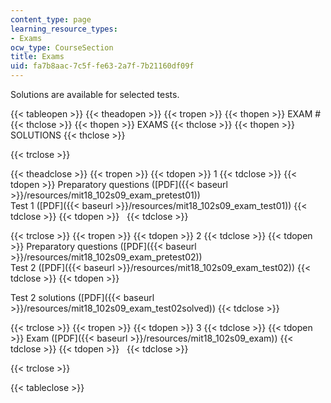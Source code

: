 ```yaml
---
content_type: page
learning_resource_types:
- Exams
ocw_type: CourseSection
title: Exams
uid: fa7b8aac-7c5f-fe63-2a7f-7b21160df09f
---
```


Solutions are available for selected tests.

{{< tableopen >}}
{{< theadopen >}}
{{< tropen >}}
{{< thopen >}}
EXAM #
{{< thclose >}}
{{< thopen >}}
EXAMS
{{< thclose >}}
{{< thopen >}}
SOLUTIONS
{{< thclose >}}

{{< trclose >}}

{{< theadclose >}}
{{< tropen >}}
{{< tdopen >}}
1
{{< tdclose >}}
{{< tdopen >}}
Preparatory questions ([PDF]({{< baseurl >}}/resources/mit18_102s09_exam_pretest01))  
Test 1 ([PDF]({{< baseurl >}}/resources/mit18_102s09_exam_test01))
{{< tdclose >}}
{{< tdopen >}}
 
{{< tdclose >}}

{{< trclose >}}
{{< tropen >}}
{{< tdopen >}}
2
{{< tdclose >}}
{{< tdopen >}}
Preparatory questions ([PDF]({{< baseurl >}}/resources/mit18_102s09_exam_pretest02))  
Test 2 ([PDF]({{< baseurl >}}/resources/mit18_102s09_exam_test02))
{{< tdclose >}}
{{< tdopen >}}
  
Test 2 solutions ([PDF]({{< baseurl >}}/resources/mit18_102s09_exam_test02solved))
{{< tdclose >}}

{{< trclose >}}
{{< tropen >}}
{{< tdopen >}}
3
{{< tdclose >}}
{{< tdopen >}}
Exam ([PDF]({{< baseurl >}}/resources/mit18_102s09_exam))
{{< tdclose >}}
{{< tdopen >}}
 
{{< tdclose >}}

{{< trclose >}}

{{< tableclose >}}